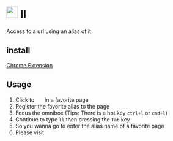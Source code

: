 <h1><img height="30" width="30" src="https://raw.githubusercontent.com/totora0155/ll/master/media/icon.png">&nbsp;ll</h1>

 Access to a url using an alias of it

## install

[Chrome Extension](https://chrome.google.com/webstore/detail/fooigjfaidjhelecnjldldjoliodibdp/publish-accepted?utm_source=chrome-ntp-icon#)

## Usage

1. Click to <img height="15" width="15" src="https://raw.githubusercontent.com/totora0155/ll/master/media/icon.png">
&nbsp;in a favorite page
2. Register the favorite alias to the page
3. Focus the omnibox (Tips: There is a hot key `ctrl+l` or `cmd+l`)
4. Continue to type `ll` then pressing the `Tab` key
5. So you wanna go to enter the alias name of a favorite page
6. Please visit
